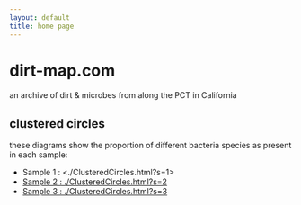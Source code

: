 ```yaml
---
layout: default
title: home page
---
```


# dirt-map.com

an archive of dirt & microbes from along the PCT in California

## clustered circles

these diagrams show the proportion of different bacteria species as present in each sample:

* Sample 1 : <./ClusteredCircles.html?s=1>
* [Sample 2 : ./ClusteredCircles.html?s=2](./ClusteredCircles.html?s=2)
* [Sample 3 : ./ClusteredCircles.html?s=3](./ClusteredCircles.html?s=3)

